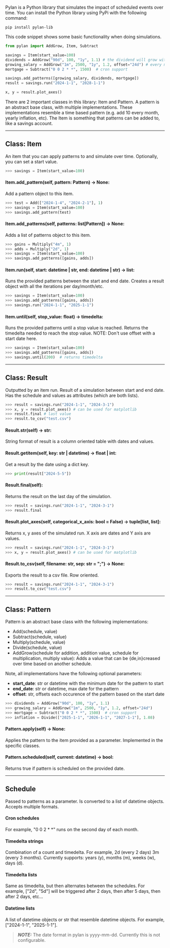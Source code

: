 

Pylan is a Python library that simulates the impact of scheduled events over time. You can install the Python library using PyPi with the following command:

```
pip install pylan-lib
```

This code snippet shows some basic functionality when doing simulations.

```python
from pylan import AddGrow, Item, Subtract

savings = Item(start_value=100)
dividends = AddGrow("90d", 100, "1y", 1.1) # the dividend will grow with 10% each year
growing_salary = AddGrow("1m", 2500, "1y", 1.2, offset="24d") # every month 24th
mortgage = Subtract("0 0 2 * *", 1500)  # cron support

savings.add_patterns([growing_salary, dividends, mortgage])
result = savings.run("2024-1-1", "2028-1-1")

x, y = result.plot_axes()

```

There are 2 important classes in this library: Item and Pattern. A pattern is an abstract base class, with multiple implementations. These implementations resemble a time based pattern (e.g. add 10 every month, yearly inflation, etc). The Item is something that patterns can be added to, like a savings account.



---
## Class: Item

An item that you can apply patterns to and simulate over time. Optionally, you can
set a start value.

```python
>>> savings = Item(start_value=100)
```

#### Item.add_pattern(self, pattern: Pattern) -> None:


Add a pattern object to this item.

```python
>>> test = Add(["2024-1-4", "2024-2-1"], 1)
>>> savings = Item(start_value=100)
>>> savings.add_pattern(test)
```

#### Item.add_patterns(self, patterns: list[Pattern]) -> None:


Adds a list of patterns object to this item.

```python
>>> gains = Multiply("4m", 1)
>>> adds = Multiply("2d", 1)
>>> savings = Item(start_value=100)
>>> savings.add_patterns([gains, adds])
```

#### Item.run(self, start: datetime | str, end: datetime | str) -> list:


Runs the provided patterns between the start and end date. Creates a result
object with all the iterations per day/month/etc.

```python
>>> savings = Item(start_value=100)
>>> savings.add_patterns([gains, adds])
>>> savings.run("2024-1-1", "2025-1-1")
```

#### Item.until(self, stop_value: float) -> timedelta:


Runs the provided patterns until a stop value is reached. Returns the timedelta
needed to reach the stop value. NOTE: Don't use offset with a start date here.

```python
>>> savings = Item(start_value=100)
>>> savings.add_patterns([gains, adds])
>>> savings.until(200)  # returns timedelta
```


---
## Class: Result

Outputted by an item run. Result of a simulation between start and end date. Has the
schedule and values as attributes (which are both lists).

```python
>>> result = savings.run("2024-1-1", "2024-3-1")
>>> x, y = result.plot_axes() # can be used for matplotlib
>>> result.final # last value
>>> result.to_csv("test.csv")
```

#### Result.__str__(self) -> str:


String format of result is a column oriented table with dates and values.

#### Result.__getitem__(self, key: str | datetime) -> float | int:


Get a result by the date using a dict key.

```python
>>> print(result["2024-5-5"])
```

#### Result.final(self):


Returns the result on the last day of the simulation.

```python
>>> result = savings.run("2024-1-1", "2024-3-1")
>>> result.final
```

#### Result.plot_axes(self, categorical_x_axis: bool = False) -> tuple[list, list]:


Returns x, y axes of the simulated run. X axis are dates and Y axis are values.

```python
>>> result = savings.run("2024-1-1", "2024-3-1")
>>> x, y = result.plot_axes() # can be used for matplotlib
```

#### Result.to_csv(self, filename: str, sep: str = ";") -> None:


Exports the result to a csv file. Row oriented.

```python
>>> result = savings.run("2024-1-1", "2024-3-1")
>>> result.to_csv("test.csv")
```


---
## Class: Pattern


Pattern is an abstract base class with the following implementations:
- Add(schedule, value)
- Subtract(schedule, value)
- Multiply(schedule, value)
- Divide(schedule, value)
- AddGrow(schedule for addition, addition value, schedule for multiplication, multiply value):
  Adds a value that can be {de,in}creased over time based on another schedule.

Note, all implementations have the following optional parameters:
- __start_date__: str or datetime with the minimum date for the pattern to start
- __end_date__: str or datetime, max date for the pattern
- __offset__: str, offsets each occurence of the pattern based on the start date

```python
>>> dividends = AddGrow("90d", 100, "1y", 1.1)
>>> growing_salary = AddGrow("1m", 2500, "1y", 1.2, offset="24d")
>>> mortgage = Subtract("0 0 2 * *", 1500)  # cron support
>>> inflation = Divide(["2025-1-1", "2026-1-1", "2027-1-1"], 1.08)
```

#### Pattern.apply(self) -> None:


Applies the pattern to the item provided as a parameter. Implemented in the
specific classes.

#### Pattern.scheduled(self, current: datetime) -> bool:


Returns true if pattern is scheduled on the provided date.


---

## Schedule

Passed to patterns as a parameter. Is converted to a list of datetime objects. Accepts multiple formats.

#### Cron schedules
For example, "0 0 2 * *" runs on the second day of each month.

#### Timedelta strings
Combination of a count and timedelta. For example, 2d (every 2 days) 3m (every 3 months). Currently supports: years (y), months (m), weeks (w), days (d).

#### Timedelta lists
Same as timedelta, but then alternates between the schedules. For example, ["2d", "5d"] will be triggered after 2 days, then after 5 days, then after 2 days, etc...

#### Datetime lists
A list of datetime objects or str that resemble datetime objects. For example, ["2024-1-1", "2025-1-1"].

> **_NOTE:_**  The date format in pylan is yyyy-mm-dd. Currently this is not configurable.


